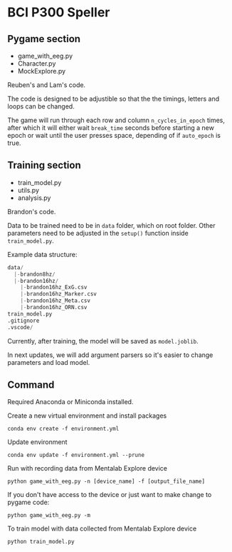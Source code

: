 # BCI P300 Speller

## Pygame section

- game_with_eeg.py
- Character.py
- MockExplore.py

Reuben's and Lam's code.

The code is designed to be adjustible so that the the timings, letters and loops can be changed.

The game will run through each row and column `n_cycles_in_epoch` times, after which it will either wait `break_time` seconds before starting a new epoch or wait until the user presses space, depending of if `auto_epoch` is true.

## Training section

- train_model.py
- utils.py
- analysis.py

Brandon's code.

Data to be trained need to be in `data` folder, which on root folder. Other parameters need to be adjusted in the `setup()` function inside `train_model.py`.

Example data structure:

```python
data/
  |-brandon8hz/
  |-brandon16hz/
    |-brandon16hz_ExG.csv
    |-brandon16hz_Marker.csv
    |-brandon16hz_Meta.csv
    |-brandon16hz_ORN.csv
train_model.py
.gitignore
.vscode/
```

Currently, after training, the model will be saved as `model.joblib`.

In next updates, we will add argument parsers so it's easier to change parameters and load model.

## Command

Required Anaconda or Miniconda installed.

Create a new virtual environment and install packages

`conda env create -f environment.yml`

Update environment

`conda env update -f environment.yml --prune`

Run with recording data from Mentalab Explore device

`python game_with_eeg.py -n [device_name] -f [output_file_name]`

If you don't have access to the device or just want to make change to pygame code:

`python game_with_eeg.py -m`

To train model with data collected from Mentalab Explore device

`python train_model.py`
